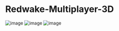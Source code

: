 # Redwake-Multiplayer-3D
![image](https://github.com/user-attachments/assets/13fed796-5a17-496b-9f59-db101212e183)
![image](https://github.com/user-attachments/assets/77645f27-c82f-4d96-a3c6-60e709eefd4a)
![image](https://github.com/user-attachments/assets/8d37044f-26c7-422e-8e00-feb3c15446ec)
